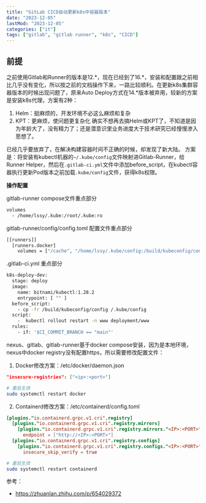 ```yaml
---
title: "GitLab CICD自动更新k8s中容器版本"
date: "2023-12-05"
lastMod: "2023-12-05"
categories: ["it"]
tags: ["gitlab", "gitlab runner", "k8s", "CICD"]
---
```


## 前提
之前使用Gitlab和Runner的版本是12.\*，现在已经到了16.\*，安装和配置跟之前相比几乎没有变化，所以按之前的文档操作下来，一路比较顺利。在更新k8s集群容器版本的时候出现问题了，原来Auto Deploy方式在14.\*版本被弃用，较新的方案是安装k8s代理，方案有2种：
1. Helm：挺麻烦的，开发环境不必这么麻烦和复杂
2. KPT：更麻烦，使问题更复杂化
确实不想再去搞Helm或KPT了，不知道是因为年龄大了，没有精力了；还是潜意识里业务进度大于技术研究已经慢慢渗入思想了。

已经几乎要放弃了，在解决构建容器时间不正确的时候，却发现了新大陆。
方案是：将安装有kubectl机器的`~/.kube/config`文件映射进Gitlab-Runner，给Runner Helper，然后在`.gitlab-ci.yml`文件中添加before_script，在kubectl容器执行更新Pod版本之前加载`.kube/config`文件，获得k8s权限。

**操作配置**

gitlab-runner compose文件重点部分
```bash
volumes
  - /home/lssy/.kube:/root/.kube:ro
```

gitlab-runner/config/config.toml 配置文件重点部分
```bash
[[runners]]
  [runners.docker]
    volumes = ["/cache", "/home/lssy/.kube/config:/build/kubeconfig/config", "/etc/localtime:/etc/localtime:ro", "/var/run/docker.sock:/var/run/docker.sock", "/home/lssy/.docker/config.json:/root/.docker/config.json"]
```

.gitlab-ci.yml 重点部分
```bash
k8s-deploy-dev:
  stage: deploy
  image:
    name: bitnami/kubectl:1.28.2
    entrypoint: [ "" ]
  before_script:
    - cp -fr /build/kubeconfig/config /.kube/config
  script:
    -  kubectl rollout restart -n www deployment/www
  rules:
    - if: '$CI_COMMIT_BRANCH == "main"'
```

nexus、gitlab、gitlab-runner基于docker compose安装，因为是本地环境，nexus中docker registry没有配置https，所以需要修改配置文件：

1. Docker修改方案：/etc/docker/daemon.json
```json
"insecure-registries": ["<ip>:<port>"]
```
```bash
# 重启生效
sudo systemctl restart docker
```

2. Containerd修改方案：/etc/containerd/config.toml
```toml
[plugins."io.containerd.grpc.v1.cri".registry]
  [plugins."io.containerd.grpc.v1.cri".registry.mirrors]
    [plugins."io.containerd.grpc.v1.cri".registry.mirrors."<IP>:<PORT>"]
      endpoint = ["http://<IP>:<PORT>"]
  [plugins."io.containerd.grpc.v1.cri".registry.configs]
    [plugins."io.containerd.grpc.v1.cri".registry.configs."<IP>:<PORT>".tls]
      insecure_skip_verify = true
```
```bash
# 重启生效
sudo systemctl restart containerd
```

参考：
- <https://zhuanlan.zhihu.com/p/654029372>
